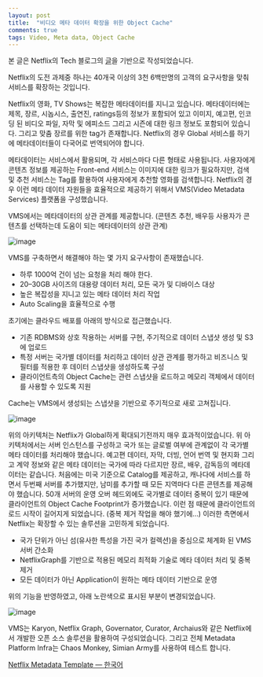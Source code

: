 ```yaml
---
layout: post
title:  "비디오 메타 데이터 확장을 위한 Object Cache"
comments: true
tags: Video, Meta data, Object Cache
---
```

본 글은 Netflix의 Tech 블로그의 [글](https://medium.com/netflix-techblog/object-cache-for-scaling-video-metadata-management-c3c17830983e)을 기반으로 작성되었습니다.

Netflix의 도전 과제중 하나는 40개국 이상의 3천 6백만명의 고객의 요구사항을 맞춰 서비스를 확장하는 것입니다.

Netflix의 영화, TV Shows는 복잡한 메타데이터를 지니고 있습니다. 메타데이터에는 제목, 장르, 시놉시스, 출연진, ratings등의 정보가 포함되어 있고 이미지, 예고편, 인코딩 된 비디오 파일, 자막 및 에피소드 그리고 시즌에 대한 링크 정보도 포함되어 있습니다. 그리고 맞춤 장르를 위한 tag가 존재합니다. Netflix의 경우 Global 서비스를 하기에 메타데이터들이 다국어로 번역되어야 합니다.

메타데이터는 서비스에서 활용되며, 각 서비스마다 다른 형태로 사용됩니다. 사용자에게 콘텐츠 정보를 제공하는 Front-end 서비스는 이미지에 대한 링크가 필요하지만, 검색 및 추천 서비스는 Tag를 활용하여 사용자에게 추천할 영화를 검색합니다. Netflix의 경우 이런 메타 데이터 자원들을 효율적으로 제공하기 위해서 VMS(Video Metadata Services) 플랫폼을 구성했습니다.

VMS에서는 메타데이터의 상관 관계를 제공합니다. (콘텐츠 추천, 배우등 사용자가 콘텐츠를 선택하는데 도움이 되는 메타데이터의 상관 관계)

![image](https://user-images.githubusercontent.com/111643/116031458-b19c9180-a698-11eb-8ae4-c512b6964c17.png)

VMS를 구축하면서 해결해야 하는 몇 가지 요구사항이 존재했습니다.
* 하루 1000억 건이 넘는 요청을 처리 해야 한다.
* 20–30GB 사이즈의 대용량 데이터 처리, 모든 국가 및 디바이스 대상
* 높은 복잡성을 지니고 있는 메타 데이터 처리 작업
* Auto Scaling을 효율적으로 수행

초기에는 클라우드 배포를 아래의 방식으로 접근했습니다.
* 기존 RDBMS와 상호 작용하는 서버를 구현, 주기적으로 데이터 스냅샷 생성 및 S3에 업로드
* 특정 서버는 국가별 데이터를 처리하고 데이터 상관 관계를 평가하고 비즈니스 및 필터를 적용한 후 데이터 스냅샷을 생성하도록 구성
* 클라이언트측의 Object Cache는 관련 스냅샷을 로드하고 메모리 객체에서 데이터를 사용할 수 있도록 지원

Cache는 VMS에서 생성되는 스냅샷을 기반으로 주기적으로 새로 고쳐집니다.

![image](https://user-images.githubusercontent.com/111643/116031521-d0028d00-a698-11eb-934c-089017d677c8.png)

위의 아키텍처는 Netflix가 Global하게 확대되기전까지 매우 효과적이었습니다. 위 아키텍처에서는 서버 인스턴스를 구성하고 국가 또는 글로벌 여부에 관계없이 각 국가별 메타 데이터를 처리해야 했습니다. 예고편 데이터, 자막, 더빙, 언어 번역 및 현지화 그리고 계약 정보와 같은 메타 데이터는 국가에 따라 다르지만 장르, 배우, 감독등의 메타데이터는 같습니다.
처음에는 미국 기준으로 Catalog를 제공하고, 캐나다에 서비스를 하면서 두번째 서버를 추가했지만, 남미를 추가할 때 모든 지역마다 다른 콘텐츠를 제공해야 했습니다. 50개 서버의 운영 오버 헤드외에도 국가별로 데이터 중복이 있기 때문에 클라이언트의 Object Cache Footprint가 증가했습니다. 이런 점 때문에 클라이언트의 로드 시작이 길어지게 되었습니다. (중복 제거 작업을 해야 했기에…) 이러한 측면에서 Netflix는 확장할 수 있는 솔루션을 고민하게 되었습니다.
* 국가 단위가 아닌 섬(유사한 특성을 가진 국가 컬렉션)을 중심으로 체계화 된 VMS 서버 간소화
* NetflixGraph를 기반으로 적용된 메모리 최적화 기술로 메타 데이터 처리 및 중복 제거
* 모든 데이터가 아닌 Application이 원하는 메타 데이터 기반으로 운영

위의 기능을 반영하였고, 아래 노란색으로 표시된 부분이 변경되었습니다.

![image](https://user-images.githubusercontent.com/111643/116031553-e01a6c80-a698-11eb-9b98-24b3f7dcbb9e.png)

VMS는 Karyon, Netflix Graph, Governator, Curator, Archaius와 같은 Netflix에서 개발한 오픈 소스 솔루션을 활용하여 구성되었습니다. 그리고 전체 Metadata Platform Infra는 Chaos Monkey, Simian Army를 사용하여 테스트 합니다.

[Netflix Metadata Template — 한국어](https://drive.google.com/file/d/0B-s1wSZpxnXkZDgzalpldXppd0k/view?usp=sharing)
